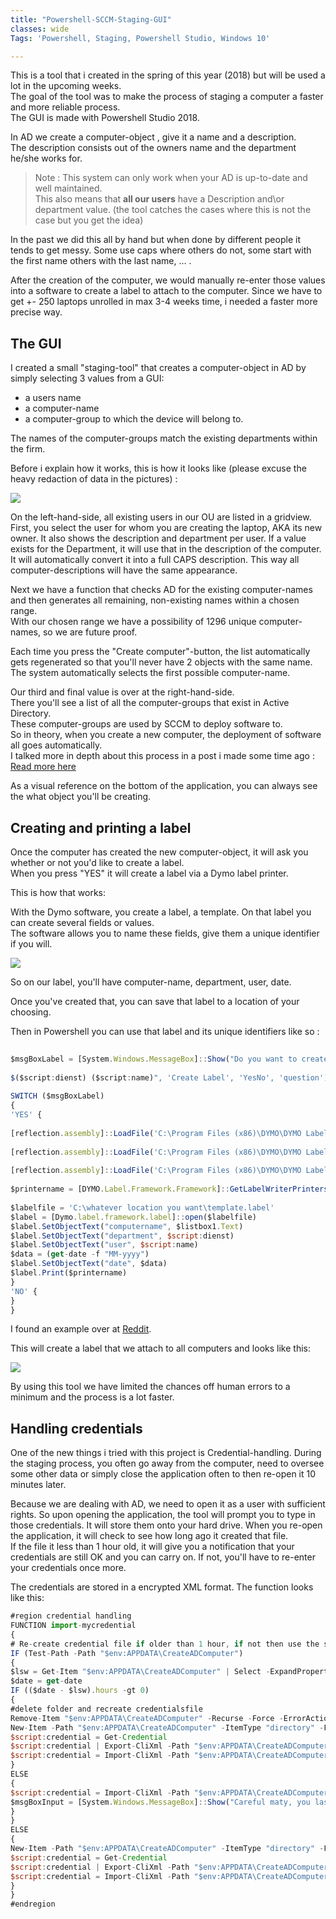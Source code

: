 ```yaml
---
title: "Powershell-SCCM-Staging-GUI"
classes: wide
Tags: 'Powershell, Staging, Powershell Studio, Windows 10'

---
```




This is a tool that i created in the spring of this year (2018) but will be used a lot in the upcoming weeks.  
The goal of the tool was to make the process of staging a computer a faster and more reliable process.  
The GUI is made with Powershell Studio 2018.  
  
In AD we create a computer-object , give it a name and a description.  
The description consists out of the owners name and the department he/she works for.  


> Note : This system can only work when your AD is up-to-date and well maintained.  
> This also means that **all our users** have a Description and\or department value. (the tool catches the cases where this is not the case but you get the idea)  

  
In the past we did this all by hand but when done by different people it tends to get messy. Some use caps where others do not, some start with the first name others with the last name, ... .  

After the creation of the computer, we would manually re-enter those values into a software to create a label to attach to the computer.
Since we have to get +- 250 laptops unrolled in max 3-4 weeks time, i needed a faster more precise way.  
  
## The GUI

I created a small "staging-tool" that creates a computer-object in AD by simply selecting 3 values from a GUI:  
  
- a users name  
- a computer-name  
- a computer-group to which the device will belong to.  
  
The names of the computer-groups match the existing departments within the firm.  
  
Before i explain how it works, this is how it looks like (please excuse the heavy redaction of data in the pictures) :  
  
![]({{site.baseurl}}/assets/images/SCCMStagingGUI/gui.PNG)  
  
On the left-hand-side, all existing users in our OU are listed in a gridview. First, you select the user for whom you are creating the laptop, AKA its new owner. It also shows the description and department per user. If a value exists for the Department, it will use that in the description of the computer. It will automatically convert it into a full CAPS description. This way all computer-descriptions will have the same appearance.  
  
Next we have a function that checks AD for the existing computer-names and then generates all remaining, non-existing names within a chosen range.  
With our chosen range we have a possibility of 1296 unique computer-names, so we are future proof.  

Each time you press the "Create computer"-button, the list automatically gets regenerated so that you'll never have 2 objects with the same name.  
The system automatically selects the first possible computer-name.  
  
Our third and final value is over at the right-hand-side.  
There you'll see a list of all the computer-groups that exist in Active Directory.  
These computer-groups are used by SCCM to deploy software to.  
So in theory, when you create a new computer, the deployment of software all goes automatically.  
I talked more in depth about this process in a post i made some time ago : [Read more here](https://cookiecrumbles.github.io/SCCM_AD_Powershell/ "Read more here")  
  
  
As a visual reference on the bottom of the application, you can always see the what object you'll be creating.  

## Creating and printing a label 

Once the computer has created the new computer-object, it will ask you whether or not you'd like to create a label.  
When you press "YES" it will create a label via a Dymo label printer.  

This is how that works:  
  
With the Dymo software, you create a label, a template. On that label you can create several fields or values.  
The software allows you to name these fields, give them a unique identifier if you will.  
  
![]({{site.baseurl}}/assets/images/SCCMStagingGUI/dymo.PNG)  
  
So on our label, you'll have computer-name, department, user, date.  
  
Once you've created that, you can save that label to a location of your choosing.  
  
Then in Powershell you can use that label and its unique identifiers like so :  
  
```javascript  
  
$msgBoxLabel = [System.Windows.MessageBox]::Show("Do you want to create a label $($listBox1.Text)  
  
$($script:dienst) ($script:name)", 'Create Label', 'YesNo', 'question')  
  
SWITCH ($msgBoxLabel)  
{  
'YES' {  
  
[reflection.assembly]::LoadFile('C:\Program Files (x86)\DYMO\DYMO Label Software\Framework\.net4\DYMO.DLS.Runtime.dll')  
  
[reflection.assembly]::LoadFile('C:\Program Files (x86)\DYMO\DYMO Label Software\Framework\.net4\DYMO.Label.Framework.dll')  
  
[reflection.assembly]::LoadFile('C:\Program Files (x86)\DYMO\DYMO Label Software\Framework\.net4\DYMO.Common.dll')  
  
$printername = [DYMO.Label.Framework.Framework]::GetLabelWriterPrinters() | select -ExpandProperty name  
  
$labelfile = 'C:\whatever location you want\template.label'  
$label = [Dymo.label.framework.label]::open($labelfile)  
$label.SetObjectText("computername", $listbox1.Text)  
$label.SetObjectText("department", $script:dienst)  
$label.SetObjectText("user", $script:name)  
$data = (get-date -f "MM-yyyy")  
$label.SetObjectText("date", $data)  
$label.Print($printername)  
}  
'NO' {  
}  
}  
```  
  
I found an example over at [Reddit](https://www.reddit.com/r/PowerShell/comments/6y80dq/script_to_print_to_a_dymo_labelwriter/ "Reddit").  
  
This will create a label that we attach to all computers and looks like this:  

![]({{site.baseurl}}/assets/images/SCCMStagingGUI/label.png)  
  
By using this tool we have limited the chances off human errors to a minimum and the process is a lot faster.  
 
## Handling credentials 
  
One of the new things i tried with this project is Credential-handling. During the staging process, you often go away from the computer, need to oversee some other data or simply close the application often to then re-open it 10 minutes later.  
  
Because we are dealing with AD, we need to open it as a user with sufficient rights. So upon opening the application, the tool will prompt you to type in those credentials. It will store them onto your hard drive. When you re-open the application, it will check to see how long ago it created that file.  
If the file it less than 1 hour old, it will give you a notification that your credentials are still OK and you can carry on. If not, you'll have to re-enter your credentials once more.  
  
The credentials are stored in a encrypted XML format. The function looks like this:  
  
```javascript  
#region credential handling  
FUNCTION import-mycredential  
{  
# Re-create credential file if older than 1 hour, if not then use the stored credentials.  
IF (Test-Path -Path "$env:APPDATA\CreateADComputer")  
{  
$lsw = Get-Item "$env:APPDATA\CreateADComputer" | Select -ExpandProperty LastWriteTime  
$date = get-date  
IF (($date - $lsw).hours -gt 0)  
{  
#delete folder and recreate credentialsfile  
Remove-Item "$env:APPDATA\CreateADComputer" -Recurse -Force -ErrorAction SilentlyContinue -Confirm:$false  
New-Item -Path "$env:APPDATA\CreateADComputer" -ItemType "directory" -Force  
$script:credential = Get-Credential  
$script:credential | Export-CliXml -Path "$env:APPDATA\CreateADComputer\cred.xml"  
$script:credential = Import-CliXml -Path "$env:APPDATA\CreateADComputer\cred.xml"  
}  
ELSE  
{  
$script:credential = Import-CliXml -Path "$env:APPDATA\CreateADComputer\cred.xml"  
$msgBoxInput = [System.Windows.MessageBox]::Show("Careful maty, you last opend this program with administrative priveliges on $lsw!", 'ADM-account is being used', 'OK', 'info')  
}  
}  
ELSE  
{  
New-Item -Path "$env:APPDATA\CreateADComputer" -ItemType "directory" -Force  
$script:credential = Get-Credential  
$script:credential | Export-CliXml -Path "$env:APPDATA\CreateADComputer\cred.xml"  
$script:credential = Import-CliXml -Path "$env:APPDATA\CreateADComputer\cred.xml"  
}  
}  
#endregion  
  
```

